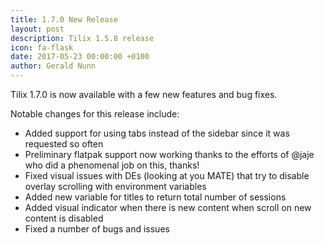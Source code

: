 ```yaml
---
title: 1.7.0 New Release
layout: post
description: Tilix 1.5.8 release
icon: fa-flask 
date: 2017-05-23 00:00:00 +0100
author: Gerald Nunn
---
```


Tilix 1.7.0 is now available with a few new features and bug fixes.
 
Notable changes for this release include:

* Added support for using tabs instead of the sidebar since it was requested so often
* Preliminary flatpak support now working thanks to the efforts of @jaje who did a phenomenal job on this, thanks!
* Fixed visual issues with DEs (looking at you MATE) that try to disable overlay scrolling with environment variables
* Added new variable for titles to return total number of sessions
* Added visual indicator when there is new content when scroll on new content is disabled
* Fixed a number of bugs and issues